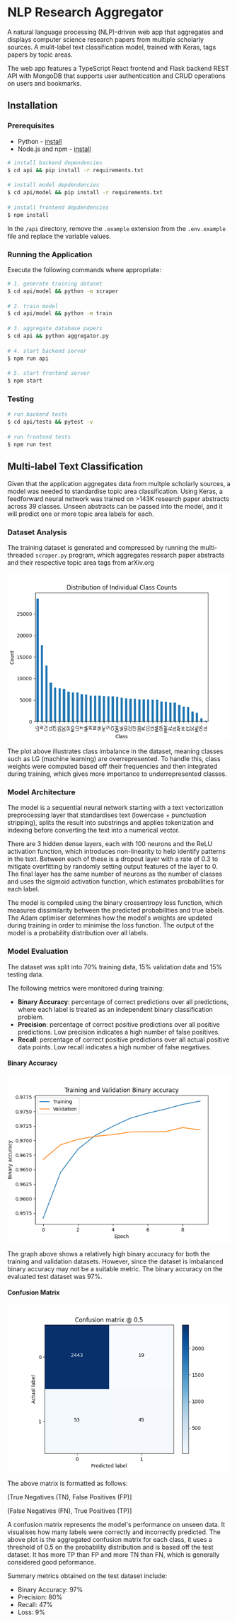 # NLP Research Aggregator
A natural language processing (NLP)-driven web app that aggregates and displays computer science research papers from multiple scholarly sources. A mulit-label text classification model, trained with Keras, tags papers by topic areas. 

The web app features a TypeScript React frontend and Flask backend REST API with MongoDB that supports user authentication and CRUD operations on users and bookmarks.

## Installation

### Prerequisites

- Python - [install](https://www.python.org/)
- Node.js and npm - [install](https://nodejs.org/)

```bash
# install backend dependencies
$ cd api && pip install -r requirements.txt

# install model depdendencies
$ cd api/model && pip install -r requirements.txt

# install frontend depdendencies
$ npm install
```

In the ```/api``` directory, remove the ```.example``` extension from the ```.env.example``` file and replace the variable values.

### Running the Application

Execute the following commands where appropriate:

```bash
# 1. generate training dataset
$ cd api/model && python -m scraper

# 2. train model
$ cd api/model && python -m train

# 3. aggregate database papers
$ cd api && python aggregator.py

# 4. start backend server
$ npm run api

# 5. start frontend server
$ npm start
```

### Testing

```bash
# run backend tests
$ cd api/tests && pytest -v

# run frontend tests
$ npm run test
```

## Multi-label Text Classification

Given that the application aggregates data from multple scholarly sources, a model was needed to standardise topic area classification. Using Keras, a feedforward neural network was trained on >143K research paper abstracts across 39 classes. Unseen abstracts can be passed into the model, and it will predict one or more topic area labels for each.

### Dataset Analysis

The training dataset is generated and compressed by running the multi-threaded ```scraper.py``` program, which aggregates research paper abstracts and their respective topic area tags from arXiv.org

![Distribution of Individual Class Counts](api/model/plots/individual_class_counts.png)

The plot above illustrates class imbalance in the dataset, meaning classes such as LG (machine learning) are overrepresented. To handle this, class weights were computed based off their frequencies and then integrated during training, which gives more importance to underrepresented classes.

### Model Architecture

The model is a sequential neural network starting with a text vectorization preprocessing layer that standardises text (lowercase + punctuation stripping), splits the result into substrings and applies tokenization and indexing before converting the text into a numerical vector.

There are 3 hidden dense layers, each with 100 neurons and the ReLU activation function, which introduces non-linearity to help identify patterns in the text. Between each of these is a dropout layer with a rate of 0.3 to mitigate overfitting by randomly setting output features of the layer to 0. The final layer has the same number of neurons as the number of classes and uses the sigmoid activation function, which estimates probabilities for each label.

The model is compiled using the binary crossentropy loss function, which measures dissimilarity between the predicted probabilities and true labels. The Adam optimiser determines how the model's weights are updated during training in order to minimise the loss function. The output of the model is a probability distribution over all labels.

### Model Evaluation

The dataset was split into 70% training data, 15% validation data and 15% testing data.

The following metrics were monitored during training:
- **Binary Accuracy**: percentage of correct predictions over all predictions, where each label is treated as an independent binary classification problem.
- **Precision**: percentage of correct positive predictions over all positive predictions. Low precision indicates a high number of false positives.
- **Recall**: percentage of correct positive predictions over all actual positive data points. Low recall indicates a high number of false negatives.

#### Binary Accuracy
![Training and Validation Binary Accuracy](api/model/plots/training_and_validation_binary_accuracy.png)

The graph above shows a relatively high binary accuracy for both the training and validation datasets. However, since the dataset is imbalanced binary accuracy may not be a suitable metric. The binary accuracy on the evaluated test dataset was 97%.

#### Confusion Matrix
![Confusion Matrix](api/model/plots/confusion_matrix.png)

The above matrix is formatted as follows:

[True Negatives (TN), False Positives (FP)]

[False Negatives (FN), True Positives (TP)]

A confusion matrix represents the model's performance on unseen data. It visualises how many labels were correctly and incorrectly predicted. The above plot is the aggregated confusion matrix for each class, it uses a threshold of 0.5 on the probability distribution and is based off the test dataset. It has more TP than FP and more TN than FN, which is generally considered good peformance.

Summary metrics obtained on the test dataset include:
- Binary Accuracy: 97%
- Precision: 80%
- Recall: 47%
- Loss: 9%